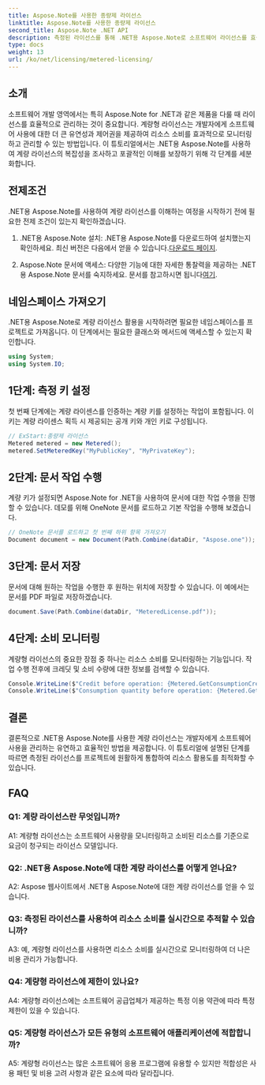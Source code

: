 ```yaml
---
title: Aspose.Note를 사용한 종량제 라이선스
linktitle: Aspose.Note를 사용한 종량제 라이선스
second_title: Aspose.Note .NET API
description: 측정된 라이선스를 통해 .NET용 Aspose.Note로 소프트웨어 라이선스를 효율적으로 관리하는 방법을 알아보세요. 리소스 사용을 최적화하고 비용을 효과적으로 제어합니다.
type: docs
weight: 13
url: /ko/net/licensing/metered-licensing/
---
```

## 소개

소프트웨어 개발 영역에서는 특히 Aspose.Note for .NET과 같은 제품을 다룰 때 라이선스를 효율적으로 관리하는 것이 중요합니다. 계량형 라이선스는 개발자에게 소프트웨어 사용에 대한 더 큰 유연성과 제어권을 제공하여 리소스 소비를 효과적으로 모니터링하고 관리할 수 있는 방법입니다. 이 튜토리얼에서는 .NET용 Aspose.Note를 사용하여 계량 라이선스의 복잡성을 조사하고 포괄적인 이해를 보장하기 위해 각 단계를 세분화합니다.

## 전제조건

.NET용 Aspose.Note를 사용하여 계량 라이선스를 이해하는 여정을 시작하기 전에 필요한 전제 조건이 있는지 확인하겠습니다.

1.  .NET용 Aspose.Note 설치: .NET용 Aspose.Note를 다운로드하여 설치했는지 확인하세요. 최신 버전은 다음에서 얻을 수 있습니다.[다운로드 페이지](https://releases.aspose.com/note/net/).

2.  Aspose.Note 문서에 액세스: 다양한 기능에 대한 자세한 통찰력을 제공하는 .NET용 Aspose.Note 문서를 숙지하세요. 문서를 참고하시면 됩니다[여기](https://reference.aspose.com/note/net/).

## 네임스페이스 가져오기

.NET용 Aspose.Note로 계량 라이선스 활용을 시작하려면 필요한 네임스페이스를 프로젝트로 가져옵니다. 이 단계에서는 필요한 클래스와 메서드에 액세스할 수 있는지 확인합니다.

```csharp
using System;
using System.IO;
```

## 1단계: 측정 키 설정

첫 번째 단계에는 계량 라이센스를 인증하는 계량 키를 설정하는 작업이 포함됩니다. 이 키는 계량 라이센스 획득 시 제공되는 공개 키와 개인 키로 구성됩니다.

```csharp
// ExStart:종량제 라이선스
Metered metered = new Metered();
metered.SetMeteredKey("MyPublicKey", "MyPrivateKey");
```

## 2단계: 문서 작업 수행

계량 키가 설정되면 Aspose.Note for .NET을 사용하여 문서에 대한 작업 수행을 진행할 수 있습니다. 데모를 위해 OneNote 문서를 로드하고 기본 작업을 수행해 보겠습니다.

```csharp
// OneNote 문서를 로드하고 첫 번째 하위 항목 가져오기
Document document = new Document(Path.Combine(dataDir, "Aspose.one"));
```

## 3단계: 문서 저장

문서에 대해 원하는 작업을 수행한 후 원하는 위치에 저장할 수 있습니다. 이 예에서는 문서를 PDF 파일로 저장하겠습니다.

```csharp
document.Save(Path.Combine(dataDir, "MeteredLicense.pdf"));
```

## 4단계: 소비 모니터링

계량형 라이선스의 중요한 장점 중 하나는 리소스 소비를 모니터링하는 기능입니다. 작업 수행 전후에 크레딧 및 소비 수량에 대한 정보를 검색할 수 있습니다.

```csharp
Console.WriteLine($"Credit before operation: {Metered.GetConsumptionCredit():F2}");
Console.WriteLine($"Consumption quantity before operation: {Metered.GetConsumptionQuantity():F2}");
```

## 결론

결론적으로 .NET용 Aspose.Note를 사용한 계량 라이선스는 개발자에게 소프트웨어 사용을 관리하는 유연하고 효율적인 방법을 제공합니다. 이 튜토리얼에 설명된 단계를 따르면 측정된 라이선스를 프로젝트에 원활하게 통합하여 리소스 활용도를 최적화할 수 있습니다.

## FAQ

### Q1: 계량 라이선스란 무엇입니까?

A1: 계량형 라이선스는 소프트웨어 사용량을 모니터링하고 소비된 리소스를 기준으로 요금이 청구되는 라이선스 모델입니다.

### Q2: .NET용 Aspose.Note에 대한 계량 라이선스를 어떻게 얻나요?

A2: Aspose 웹사이트에서 .NET용 Aspose.Note에 대한 계량 라이선스를 얻을 수 있습니다.

### Q3: 측정된 라이선스를 사용하여 리소스 소비를 실시간으로 추적할 수 있습니까?

A3: 예, 계량형 라이선스를 사용하면 리소스 소비를 실시간으로 모니터링하여 더 나은 비용 관리가 가능합니다.

### Q4: 계량형 라이선스에 제한이 있나요?

A4: 계량형 라이선스에는 소프트웨어 공급업체가 제공하는 특정 이용 약관에 따라 특정 제한이 있을 수 있습니다.

### Q5: 계량형 라이선스가 모든 유형의 소프트웨어 애플리케이션에 적합합니까?

A5: 계량형 라이선스는 많은 소프트웨어 응용 프로그램에 유용할 수 있지만 적합성은 사용 패턴 및 비용 고려 사항과 같은 요소에 따라 달라집니다.